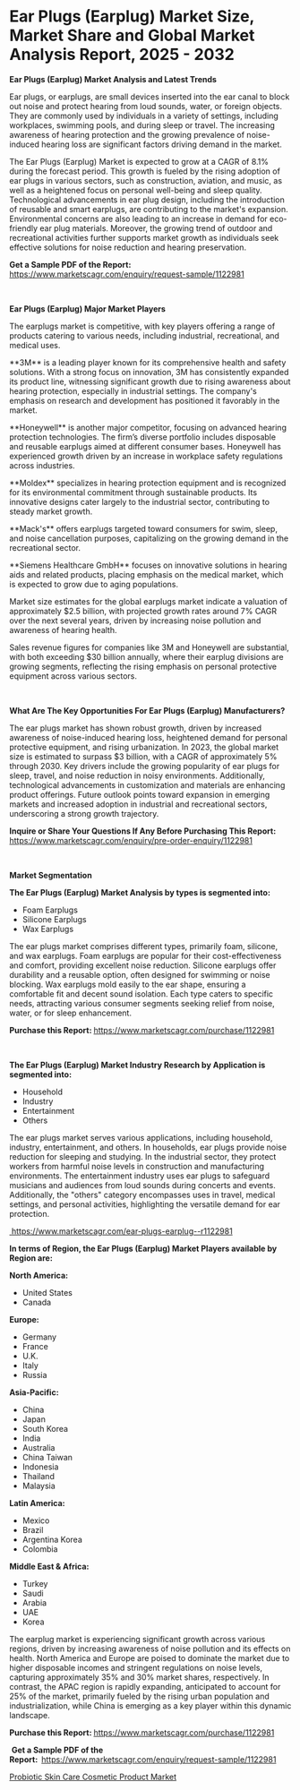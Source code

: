 <p><h1>Ear Plugs (Earplug) Market Size, Market Share and Global Market Analysis Report, 2025 - 2032</h1></p><p><strong>Ear Plugs (Earplug) Market Analysis and Latest Trends</strong></p>
<p><p>Ear plugs, or earplugs, are small devices inserted into the ear canal to block out noise and protect hearing from loud sounds, water, or foreign objects. They are commonly used by individuals in a variety of settings, including workplaces, swimming pools, and during sleep or travel. The increasing awareness of hearing protection and the growing prevalence of noise-induced hearing loss are significant factors driving demand in the market.</p><p>The Ear Plugs (Earplug) Market is expected to grow at a CAGR of 8.1% during the forecast period. This growth is fueled by the rising adoption of ear plugs in various sectors, such as construction, aviation, and music, as well as a heightened focus on personal well-being and sleep quality. Technological advancements in ear plug design, including the introduction of reusable and smart earplugs, are contributing to the market's expansion. Environmental concerns are also leading to an increase in demand for eco-friendly ear plug materials. Moreover, the growing trend of outdoor and recreational activities further supports market growth as individuals seek effective solutions for noise reduction and hearing preservation.</p></p>
<p><strong>Get a Sample PDF of the Report:&nbsp;</strong> <a href="https://www.marketscagr.com/enquiry/request-sample/1122981?utm_campaign=3561&utm_medium=2&utm_source=Github&utm_content=ia&utm_term=06042025&utm_id=ear-plugs-earplug">https://www.marketscagr.com/enquiry/request-sample/1122981</a></p>
<p>&nbsp;</p>
<p><strong>Ear Plugs (Earplug) Major Market Players</strong></p>
<p><p>The earplugs market is competitive, with key players offering a range of products catering to various needs, including industrial, recreational, and medical uses.</p><p>**3M** is a leading player known for its comprehensive health and safety solutions. With a strong focus on innovation, 3M has consistently expanded its product line, witnessing significant growth due to rising awareness about hearing protection, especially in industrial settings. The company's emphasis on research and development has positioned it favorably in the market.</p><p>**Honeywell** is another major competitor, focusing on advanced hearing protection technologies. The firm’s diverse portfolio includes disposable and reusable earplugs aimed at different consumer bases. Honeywell has experienced growth driven by an increase in workplace safety regulations across industries.</p><p>**Moldex** specializes in hearing protection equipment and is recognized for its environmental commitment through sustainable products. Its innovative designs cater largely to the industrial sector, contributing to steady market growth. </p><p>**Mack's** offers earplugs targeted toward consumers for swim, sleep, and noise cancellation purposes, capitalizing on the growing demand in the recreational sector.</p><p>**Siemens Healthcare GmbH** focuses on innovative solutions in hearing aids and related products, placing emphasis on the medical market, which is expected to grow due to aging populations.</p><p>Market size estimates for the global earplugs market indicate a valuation of approximately $2.5 billion, with projected growth rates around 7% CAGR over the next several years, driven by increasing noise pollution and awareness of hearing health.</p><p>Sales revenue figures for companies like 3M and Honeywell are substantial, with both exceeding $30 billion annually, where their earplug divisions are growing segments, reflecting the rising emphasis on personal protective equipment across various sectors.</p></p>
<p>&nbsp;</p>
<p><strong>What Are The Key Opportunities For Ear Plugs (Earplug) Manufacturers?</strong></p>
<p><p>The ear plugs market has shown robust growth, driven by increased awareness of noise-induced hearing loss, heightened demand for personal protective equipment, and rising urbanization. In 2023, the global market size is estimated to surpass $3 billion, with a CAGR of approximately 5% through 2030. Key drivers include the growing popularity of ear plugs for sleep, travel, and noise reduction in noisy environments. Additionally, technological advancements in customization and materials are enhancing product offerings. Future outlook points toward expansion in emerging markets and increased adoption in industrial and recreational sectors, underscoring a strong growth trajectory.</p></p>
<p><strong>Inquire or Share Your Questions If Any Before Purchasing This Report:</strong> <a href="https://www.marketscagr.com/enquiry/pre-order-enquiry/1122981?utm_campaign=3561&utm_medium=2&utm_source=Github&utm_content=ia&utm_term=06042025&utm_id=ear-plugs-earplug">https://www.marketscagr.com/enquiry/pre-order-enquiry/1122981</a></p>
<p>&nbsp;</p>
<p><strong>Market Segmentation</strong></p>
<p><strong>The Ear Plugs (Earplug) Market Analysis by types is segmented into:</strong></p>
<p><ul><li>Foam Earplugs</li><li>Silicone Earplugs</li><li>Wax Earplugs</li></ul></p>
<p><p>The ear plugs market comprises different types, primarily foam, silicone, and wax earplugs. Foam earplugs are popular for their cost-effectiveness and comfort, providing excellent noise reduction. Silicone earplugs offer durability and a reusable option, often designed for swimming or noise blocking. Wax earplugs mold easily to the ear shape, ensuring a comfortable fit and decent sound isolation. Each type caters to specific needs, attracting various consumer segments seeking relief from noise, water, or for sleep enhancement.</p></p>
<p><strong>Purchase this Report:&nbsp;</strong><a href="https://www.marketscagr.com/purchase/1122981?utm_campaign=3561&utm_medium=2&utm_source=Github&utm_content=ia&utm_term=06042025&utm_id=ear-plugs-earplug">https://www.marketscagr.com/purchase/1122981</a></p>
<p>&nbsp;</p>
<p><strong>The Ear Plugs (Earplug) Market Industry Research by Application is segmented into:</strong></p>
<p><ul><li>Household</li><li>Industry</li><li>Entertainment</li><li>Others</li></ul></p>
<p><p>The ear plugs market serves various applications, including household, industry, entertainment, and others. In households, ear plugs provide noise reduction for sleeping and studying. In the industrial sector, they protect workers from harmful noise levels in construction and manufacturing environments. The entertainment industry uses ear plugs to safeguard musicians and audiences from loud sounds during concerts and events. Additionally, the "others" category encompasses uses in travel, medical settings, and personal activities, highlighting the versatile demand for ear protection.</p></p>
<p><a href="https://www.marketscagr.com/ear-plugs-earplug--r1122981?utm_campaign=3561&utm_medium=2&utm_source=Github&utm_content=ia&utm_term=06042025&utm_id=ear-plugs-earplug">&nbsp;https://www.marketscagr.com/ear-plugs-earplug--r1122981</a></p>
<p><strong>In terms of Region, the Ear Plugs (Earplug) Market Players available by Region are:</strong></p>
<p>
    <p> <strong> North America: </strong>
        <ul>
            <li>United States</li>
            <li>Canada</li>
        </ul>
        </p> 
    <p> <strong> Europe: </strong>
        <ul>
            <li>Germany</li>
            <li>France</li>
            <li>U.K.</li>
            <li>Italy</li>
            <li>Russia</li>
        </ul>
        </p> 
    <p> <strong> Asia-Pacific: </strong>
        <ul>
            <li>China</li>
            <li>Japan</li>
            <li>South Korea</li>
            <li>India</li>
            <li>Australia</li>
            <li>China Taiwan</li>
            <li>Indonesia</li>
            <li>Thailand</li>
            <li>Malaysia</li>
        </ul>
        </p> 
    <p> <strong> Latin America: </strong>
        <ul>
            <li>Mexico</li>
            <li>Brazil</li>
            <li>Argentina Korea</li>
            <li>Colombia</li>
        </ul>
        </p> 
    <p> <strong> Middle East & Africa: </strong>
        <ul>
            <li>Turkey</li>
            <li>Saudi</li>
            <li>Arabia</li>
            <li>UAE</li>
            <li>Korea</li>
        </ul>
    </p>
    </p>
<p><p>The earplug market is experiencing significant growth across various regions, driven by increasing awareness of noise pollution and its effects on health. North America and Europe are poised to dominate the market due to higher disposable incomes and stringent regulations on noise levels, capturing approximately 35% and 30% market shares, respectively. In contrast, the APAC region is rapidly expanding, anticipated to account for 25% of the market, primarily fueled by the rising urban population and industrialization, while China is emerging as a key player within this dynamic landscape.</p></p>
<p><strong>Purchase this Report: </strong><a href="https://www.marketscagr.com/purchase/1122981?utm_campaign=3561&utm_medium=2&utm_source=Github&utm_content=ia&utm_term=06042025&utm_id=ear-plugs-earplug">https://www.marketscagr.com/purchase/1122981</a></p>
<p>&nbsp;<strong>Get a Sample PDF of the Report:&nbsp;&nbsp;</strong><a href="https://www.marketscagr.com/enquiry/request-sample/1122981?utm_campaign=3561&utm_medium=2&utm_source=Github&utm_content=ia&utm_term=06042025&utm_id=ear-plugs-earplug">https://www.marketscagr.com/enquiry/request-sample/1122981</a></p>
<p><strong></strong></p>
<p><p><a href="https://github.com/kukolkasimo5/Market-Research-Report-List-1/blob/main/probiotic-skin-care-cosmetic-product-market.md?utm_campaign=3561&utm_medium=2&utm_source=Github&utm_content=ia&utm_term=06042025&utm_id=ear-plugs-earplug">Probiotic Skin Care Cosmetic Product Market</a></p></p>